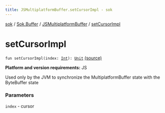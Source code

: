 ```yaml
---
title: JSMultiplatformBuffer.setCursorImpl - sok
---
```


[sok](../../index.html) / [Sok.Buffer](../index.html) / [JSMultiplatformBuffer](index.html) / [setCursorImpl](./set-cursor-impl.html)

# setCursorImpl

`fun setCursorImpl(index: `[`Int`](https://kotlinlang.org/api/latest/jvm/stdlib/kotlin/-int/index.html)`): `[`Unit`](https://kotlinlang.org/api/latest/jvm/stdlib/kotlin/-unit/index.html) [(source)](https://github.com/SeekDaSky/Sok/tree/master/js/sok-js/src/Sok/Buffer/JSMultiplateformBuffer.kt#L275)

**Platform and version requirements:** JS

Used only by the JVM to synchronize the MultiplatformBuffer state with the ByteBuffer state

### Parameters

`index` - cursor